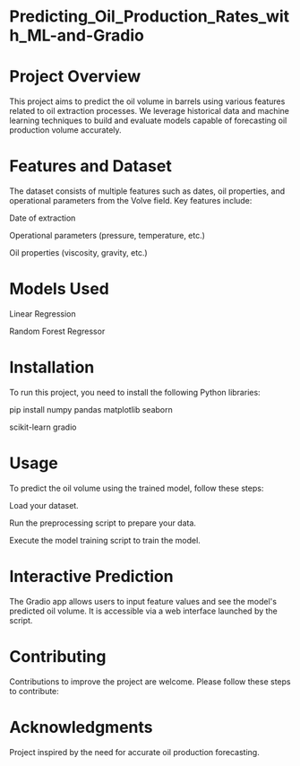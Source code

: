 # Predicting_Oil_Production_Rates_with_ML-and-Gradio

# Project Overview
This project aims to predict the oil volume in barrels using various features related to oil extraction processes. We leverage historical data and machine learning techniques to build and evaluate models capable of forecasting oil production volume accurately.

# Features and Dataset
The dataset consists of multiple features such as dates, oil properties, and operational parameters from the Volve field. Key features include:

Date of extraction

Operational parameters (pressure, temperature, etc.)

Oil properties (viscosity, gravity, etc.)

# Models Used
Linear Regression

Random Forest Regressor

# Installation

To run this project, you need to install the following Python libraries:


pip install numpy pandas matplotlib seaborn 

scikit-learn gradio

# Usage

To predict the oil volume using the trained model, follow these steps:

Load your dataset.

Run the preprocessing script to prepare your data.

Execute the model training script to train the 
model.


# Interactive Prediction

The Gradio app allows users to input feature values and see the model's predicted oil volume. It is accessible via a web interface launched by the script.

# Contributing
Contributions to improve the project are welcome. Please follow these steps to contribute:



# Acknowledgments

Project inspired by the need for accurate oil production forecasting.

